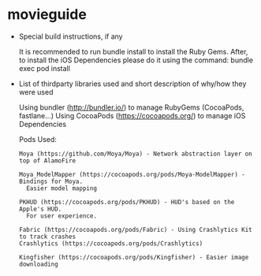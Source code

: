 # movieguide

 * Special build instructions, if any

    It is recommended to run bundle install to install the Ruby Gems.
    After, to install the iOS Dependencies please do it using the command:
    bundle exec pod install

* List of thirdparty libraries used and short description of why/how they were used

    Using bundler (http://bundler.io/) to manage RubyGems (CocoaPods, fastlane...)
    Using CocoaPods (https://cocoapods.org/) to manage iOS Dependencies

    Pods Used:

      Moya (https://github.com/Moya/Moya) - Network abstraction layer on top of AlamoFire

      Moya_ModelMapper (https://cocoapods.org/pods/Moya-ModelMapper) - Bindings for Moya.
        Easier model mapping

      PKHUD (https://cocoapods.org/pods/PKHUD) - HUD's based on the Apple's HUD.
        For user experience.

      Fabric (https://cocoapods.org/pods/Fabric) - Using Crashlytics Kit to track crashes
      Crashlytics (https://cocoapods.org/pods/Crashlytics)

      Kingfisher (https://cocoapods.org/pods/Kingfisher) - Easier image downloading
